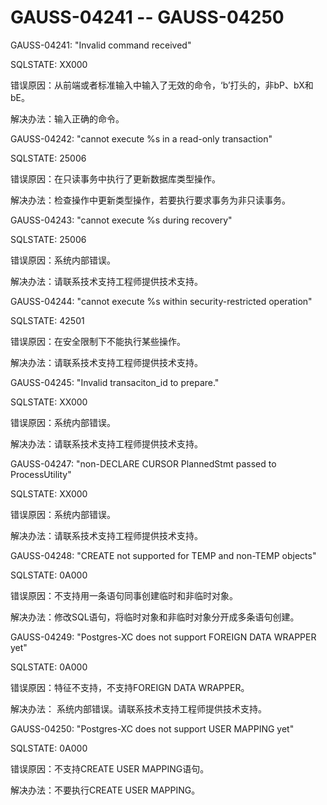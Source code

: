 # GAUSS-04241 -- GAUSS-04250<a name="ZH-CN_TOPIC_0302073216"></a>

GAUSS-04241: "Invalid command received"

SQLSTATE: XX000

错误原因：从前端或者标准输入中输入了无效的命令，‘b’打头的，非bP、bX和bE。

解决办法：输入正确的命令。

GAUSS-04242: "cannot execute %s in a read-only transaction"

SQLSTATE: 25006

错误原因：在只读事务中执行了更新数据库类型操作。

解决办法：检查操作中更新类型操作，若要执行要求事务为非只读事务。

GAUSS-04243: "cannot execute %s during recovery"

SQLSTATE: 25006

错误原因：系统内部错误。

解决办法：请联系技术支持工程师提供技术支持。

GAUSS-04244: "cannot execute %s within security-restricted operation"

SQLSTATE: 42501

错误原因：在安全限制下不能执行某些操作。

解决办法：请联系技术支持工程师提供技术支持。

GAUSS-04245: "Invalid transaciton\_id to prepare."

SQLSTATE: XX000

错误原因：系统内部错误。

解决办法：请联系技术支持工程师提供技术支持。

GAUSS-04247: "non-DECLARE CURSOR PlannedStmt passed to ProcessUtility"

SQLSTATE: XX000

错误原因：系统内部错误。

解决办法：请联系技术支持工程师提供技术支持。

GAUSS-04248: "CREATE not supported for TEMP and non-TEMP objects"

SQLSTATE: 0A000

错误原因：不支持用一条语句同事创建临时和非临时对象。

解决办法：修改SQL语句，将临时对象和非临时对象分开成多条语句创建。

GAUSS-04249: "Postgres-XC does not support FOREIGN DATA WRAPPER yet"

SQLSTATE: 0A000

错误原因：特征不支持，不支持FOREIGN DATA WRAPPER。

解决办法： 系统内部错误。请联系技术支持工程师提供技术支持。

GAUSS-04250: "Postgres-XC does not support USER MAPPING yet"

SQLSTATE: 0A000

错误原因：不支持CREATE USER MAPPING语句。

解决办法：不要执行CREATE USER MAPPING。

